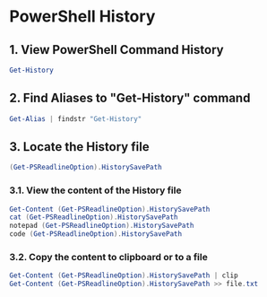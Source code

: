 # PowerShell History
## 1. View PowerShell Command History
```powershell
Get-History
```

## 2. Find Aliases to "Get-History" command
```ps1
Get-Alias | findstr "Get-History"
```

## 3. Locate the History file
```ps1
(Get-PSReadlineOption).HistorySavePath
```

### 3.1. View the content of the History file
```ps1
Get-Content (Get-PSReadlineOption).HistorySavePath
cat (Get-PSReadlineOption).HistorySavePath
notepad (Get-PSReadlineOption).HistorySavePath
code (Get-PSReadlineOption).HistorySavePath
```

### 3.2. Copy the content to clipboard or to a file
```ps1
Get-Content (Get-PSReadlineOption).HistorySavePath | clip
Get-Content (Get-PSReadlineOption).HistorySavePath >> file.txt
```
